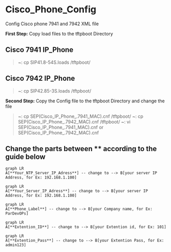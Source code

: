 # Cisco_Phone_Config
Config Cisco phone  7941 and 7942 XML file

**First Step:** Copy load files to the tftpboot Directory

## Cisco 7941 IP_Phone
> ~: cp SIP41.8-54S.loads /tftpboot/

## Cisco 7942 IP_Phone
> ~: cp SIP42.85-3S.loads /tftpboot/


**Second Step:** Copy the Config file to the tftpboot Directory and change the file

> ~: cp SEP(Cisco_IP_Phone_.7941_MAC).cnf /tftpboot/
> ~: cp SEP(Cisco_IP_Phone_.7942_MAC).cnf /tftpboot/
> ~: vi  SEP(Cisco_IP_Phone_.7941_MAC).cnf or SEP(Cisco_IP_Phone_.7942_MAC).cnf

## Change the parts between ** according to the guide below

```mermaid
graph LR
A[**Your_NTP_Server_IP_Adress**] -- change to --> B[your server IP Address, for Ex: 192.168.1.100]
```
```mermaid
graph LR
A[**Your_Server_IP_Adress**] -- change to --> B[your server IP Address, for Ex: 192.168.1.100]
```
```mermaid
graph LR
A[**Phone_Label**] -- change to --> B[your Company name, for Ex: ParDevOPs]
```
```mermaid
graph LR
A[**Extention_ID**] -- change to --> B[your Extention id, for Ex: 101]
```
```mermaid
graph LR
A[**Extention_Pass**] -- change to --> B[your Extention Pass, for Ex: admin123]

```

